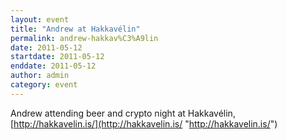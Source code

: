 ```yaml
---
layout: event
title: "Andrew at Hakkavélin"
permalink: andrew-hakkav%C3%A9lin
date: 2011-05-12
startdate: 2011-05-12
enddate: 2011-05-12
author: admin
category: event
---
```


Andrew attending beer and crypto night at Hakkavélin, [http://hakkavelin.is/](http://hakkavelin.is/ "http://hakkavelin.is/")

